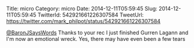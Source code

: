 Title: micro
Category: micro
Date: 2014-12-11T05:59:45
Slug: 2014-12-11T05:59:45
TwitterId: 542921661226307584
TweetUrl: https://twitter.com/mark_philpot/status/542921661226307584

[@BaronJSaysWords](https://twitter.com/BaronJSaysWords) Thanks to your rec I just finished Gurren Lagann and I'm now an emotional wreck. Yes, there may have even been a few tears